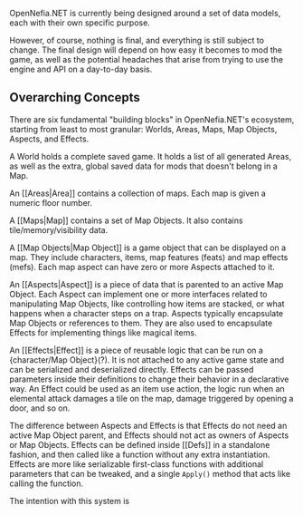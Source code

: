 OpenNefia.NET is currently being designed around a set of data models, each with their own specific purpose.

However, of course, nothing is final, and everything is still subject to change. The final design will depend on how easy it becomes to mod the game, as well as the potential headaches that arise from trying to use the engine and API on a day-to-day basis.

## Overarching Concepts

There are six fundamental "building blocks" in OpenNefia.NET's ecosystem, starting from least to most granular: Worlds, Areas, Maps, Map Objects, Aspects, and Effects.

A World holds a complete saved game. It holds a list of all generated Areas, as well as the extra, global saved data for mods that doesn't belong in a Map.

An [[Areas|Area]] contains a collection of maps. Each map is given a numeric floor number.

A [[Maps|Map]] contains a set of Map Objects. It also contains tile/memory/visibility data.

A [[Map Objects|Map Object]] is a game object that can be displayed on a map. They include characters, items, map features (feats) and map effects (mefs). Each map aspect can have zero or more Aspects attached to it.

An [[Aspects|Aspect]] is a piece of data that is parented to an active Map Object. Each Aspect can implement one or more interfaces related to manipulating Map Objects, like controlling how items are stacked, or what happens when a character steps on a trap. Aspects typically encapsulate Map Objects or references to them. They are also used to encapsulate Effects for implementing things like magical items.

An [[Effects|Effect]] is a piece of reusable logic that can be run on a {character/Map Object}(?). It is not attached to any active game state and can be serialized and deserialized directly. Effects can be passed parameters inside their definitions to change their behavior in a declarative way. An Effect could be used as an item use action, the logic run when an elemental attack damages a tile on the map, damage triggered by opening a door, and so on.

The difference between Aspects and Effects is that Effects do not need an active Map Object parent, and Effects should not act as owners of Aspects or Map Objects. Effects can be defined inside [[Defs]] in a standalone fashion, and then called like a function without any extra instantiation. Effects are more like serializable first-class functions with additional parameters that can be tweaked, and a single `Apply()` method that acts like calling the function.

The intention with this system is 